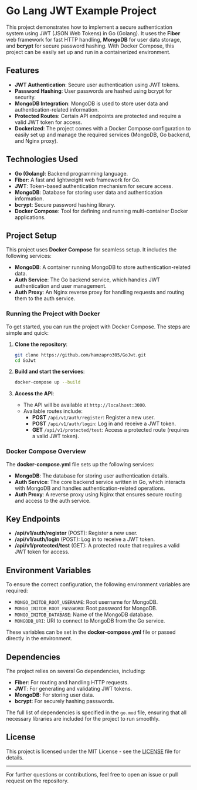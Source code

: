 # Go Lang JWT Example Project

This project demonstrates how to implement a secure authentication system using JWT (JSON Web Tokens) in Go (Golang). It uses the **Fiber** web framework for fast HTTP handling, **MongoDB** for user data storage, and **bcrypt** for secure password hashing. With Docker Compose, this project can be easily set up and run in a containerized environment.

## Features

- **JWT Authentication**: Secure user authentication using JWT tokens.
- **Password Hashing**: User passwords are hashed using bcrypt for security.
- **MongoDB Integration**: MongoDB is used to store user data and authentication-related information.
- **Protected Routes**: Certain API endpoints are protected and require a valid JWT token for access.
- **Dockerized**: The project comes with a Docker Compose configuration to easily set up and manage the required services (MongoDB, Go backend, and Nginx proxy).

## Technologies Used

- **Go (Golang)**: Backend programming language.
- **Fiber**: A fast and lightweight web framework for Go.
- **JWT**: Token-based authentication mechanism for secure access.
- **MongoDB**: Database for storing user data and authentication information.
- **bcrypt**: Secure password hashing library.
- **Docker Compose**: Tool for defining and running multi-container Docker applications.

## Project Setup

This project uses **Docker Compose** for seamless setup. It includes the following services:

- **MongoDB**: A container running MongoDB to store authentication-related data.
- **Auth Service**: The Go backend service, which handles JWT authentication and user management.
- **Auth Proxy**: An Nginx reverse proxy for handling requests and routing them to the auth service.

### Running the Project with Docker

To get started, you can run the project with Docker Compose. The steps are simple and quick:

1. **Clone the repository**:
   ```bash
   git clone https://github.com/hamzapro305/GoJwt.git
   cd GoJwt
   ```

2. **Build and start the services**:
   ```bash
   docker-compose up --build
   ```

3. **Access the API**:
   - The API will be available at `http://localhost:3000`.
   - Available routes include:
     - **POST** `/api/v1/auth/register`: Register a new user.
     - **POST** `/api/v1/auth/login`: Log in and receive a JWT token.
     - **GET** `/api/v1/protected/test`: Access a protected route (requires a valid JWT token).

### Docker Compose Overview

The **docker-compose.yml** file sets up the following services:

- **MongoDB**: The database for storing user authentication details.
- **Auth Service**: The core backend service written in Go, which interacts with MongoDB and handles authentication-related operations.
- **Auth Proxy**: A reverse proxy using Nginx that ensures secure routing and access to the auth service.

## Key Endpoints

- **/api/v1/auth/register** (POST): Register a new user.
- **/api/v1/auth/login** (POST): Log in to receive a JWT token.
- **/api/v1/protected/test** (GET): A protected route that requires a valid JWT token for access.

## Environment Variables

To ensure the correct configuration, the following environment variables are required:

- `MONGO_INITDB_ROOT_USERNAME`: Root username for MongoDB.
- `MONGO_INITDB_ROOT_PASSWORD`: Root password for MongoDB.
- `MONGO_INITDB_DATABASE`: Name of the MongoDB database.
- `MONGODB_URI`: URI to connect to MongoDB from the Go service.

These variables can be set in the **docker-compose.yml** file or passed directly in the environment.

## Dependencies

The project relies on several Go dependencies, including:

- **Fiber**: For routing and handling HTTP requests.
- **JWT**: For generating and validating JWT tokens.
- **MongoDB**: For storing user data.
- **bcrypt**: For securely hashing passwords.

The full list of dependencies is specified in the `go.mod` file, ensuring that all necessary libraries are included for the project to run smoothly.

## License

This project is licensed under the MIT License - see the [LICENSE](LICENSE) file for details.

---

For further questions or contributions, feel free to open an issue or pull request on the repository.
